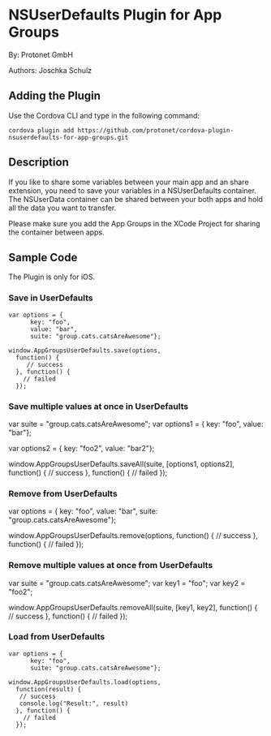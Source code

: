 # NSUserDefaults Plugin for App Groups #
By: Protonet GmbH

Authors: Joschka Schulz

## Adding the Plugin ##

Use the Cordova CLI and type in the following command:

`cordova plugin add https://github.com/protonet/cordova-plugin-nsuserdefaults-for-app-groups.git`

## Description

If you like to share some variables between your main app and an share extension, you need to save your variables in a NSUserDefaults container. The NSUserData container can be shared between your both apps and hold all the data you want to transfer.

Please make sure you add the App Groups in the XCode Project for sharing the container between apps.

## Sample Code

The Plugin is only for iOS.

### Save in UserDefaults

    var options = {
          key: "foo",
          value: "bar",
          suite: "group.cats.catsAreAwesome"};

    window.AppGroupsUserDefaults.save(options,
      function() {
         // success
      }, function() {
        // failed
      });

### Save multiple values at once in UserDefaults

var suite = "group.cats.catsAreAwesome";
var options1 = {
      key: "foo",
      value: "bar"};

var options2 = {
      key: "foo2",
      value: "bar2"};

window.AppGroupsUserDefaults.saveAll(suite, [options1, options2],
  function() {
     // success
  }, function() {
    // failed
  });

### Remove from UserDefaults

var options = {
      key: "foo",
      value: "bar",
      suite: "group.cats.catsAreAwesome"};

window.AppGroupsUserDefaults.remove(options,
  function() {
     // success
  }, function() {
    // failed
  });

### Remove multiple values at once from UserDefaults

var suite = "group.cats.catsAreAwesome";
var key1 = "foo";
var key2 = "foo2";

window.AppGroupsUserDefaults.removeAll(suite, [key1, key2],
  function() {
     // success
  }, function() {
    // failed
  });

### Load from UserDefaults

    var options = {
          key: "foo",
          suite: "group.cats.catsAreAwesome"};

    window.AppGroupsUserDefaults.load(options,
      function(result) {
       // success
       console.log("Result:", result)
      }, function() {
        // failed
      });
